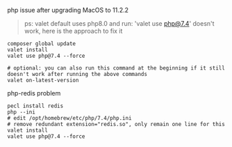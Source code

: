 php issue after upgrading MacOS to 11.2.2
>ps: valet default uses php8.0 and run: 'valet use php@7.4' doesn't work, here is the approach to fix it
```shell
composer global update
valet install
valet use php@7.4 --force

# optional: you can also run this command at the beginning if it still doesn't work after running the above commands
valet on-latest-version
``` 

php-redis problem

```shell
pecl install redis
php --ini
# edit /opt/homebrew/etc/php/7.4/php.ini 
# remove redundant extension="redis.so", only remain one line for this
valet install
valet use php@7.4 --force
```